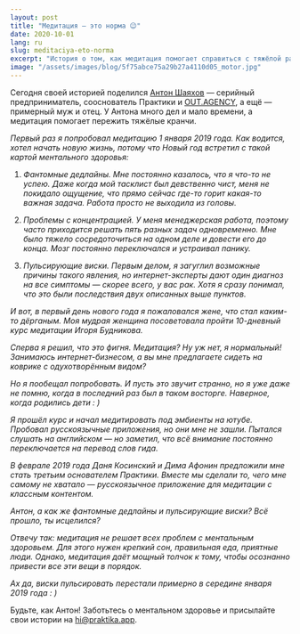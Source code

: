 ```yaml
---
layout: post
title: "Медитация — это норма 😉"
date: 2020-10-01
lang: ru
slug: meditaciya-eto-norma
excerpt: "История о том, как медитация помогает справиться с тяжёлой работой."
image: "/assets/images/blog/5f75abce75a29b27a4110d05_motor.jpg"
---
```


Сегодня своей историей поделился [Антон Шаяхов](http://facebook.com/a.shayakhov/) — серийный предприниматель, сооснователь Практики и [OUT.AGENCY](https://out.agency), а ещё — примерный муж и отец. У Антона много дел и мало времени, а медитация помогает пережить тяжёлые кранчи.

*Первый раз я попробовал медитацию 1 января 2019 года. Как водится, хотел начать новую жизнь, потому что Новый год встретил с такой картой ментального здоровья:*

1. *Фантомные дедлайны. Мне постоянно казалось, что я что-то не успею. Даже когда мой тасклист был девственно чист, меня не покидало ощущение, что прямо сейчас где-то горит какая-то важная задача. Работа просто не выходила из головы.*

2. *Проблемы с концентрацией. У меня менеджерская работа, поэтому часто приходится решать пять разных задач одновременно. Мне было тяжело сосредоточиться на одном деле и довести его до конца. Мозг постоянно переключался и устраивал панику.*

3. *Пульсирующие виски. Первым делом, я загуглил возможные причины такого явления, но интернет-эксперты дают один диагноз на все симптомы — скорее всего, у вас рак. Хотя я сразу понимал, что это были последствия двух описанных выше пунктов.*

*И вот, в первый день нового года я пожаловался жене, что стал каким-то дёрганым. Моя мудрая женщина посоветовала пройти 10-дневный курс медитации Игоря Будникова.*

*Сперва я решил, что это фигня. Медитация? Ну уж нет, я нормальный! Занимаюсь интернет-бизнесом, а вы мне предлагаете сидеть на коврике с одухотворённым видом?*

*Но я пообещал попробовать. И пусть это звучит странно, но я уже даже не помню, когда в последний раз был в таком восторге. Наверное, когда родились дети : )*

*Я прошёл курс и начал медитировать под эмбиенты на ютубе. Пробовал русскоязычные приложения, но они мне не зашли. Пытался слушать на английском — но заметил, что всё внимание постоянно переключается на перевод слов гида.*

*В феврале 2019 года Даня Косинский и Дима Афонин предложили мне стать третьим основателем Практики. Вместе мы сделали то, чего мне самому не хватало — русскоязычное приложение для медитации с классным контентом.*

*Антон, а как же фантомные дедлайны и пульсирующие виски? Всё прошло, ты исцелился?*

*Отвечу так: медитация не решает всех проблем с ментальным здоровьем. Для этого нужен крепкий сон, правильная еда, приятные люди. Однако, медитация даёт мощный толчок к тому, чтобы осознанно привести все эти вещи в порядок.*

*Ах да, виски пульсировать перестали примерно в середине января 2019 года : )*

Будьте, как Антон! Заботьтесь о ментальном здоровье и присылайте свои истории на [hi@praktika.app](mailto:hi@praktika.app).